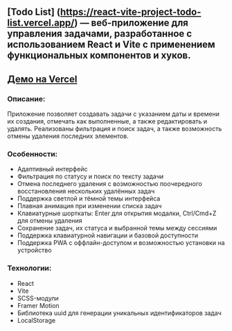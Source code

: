 ## [Todo List] (https://react-vite-project-todo-list.vercel.app/) — веб-приложение для управления задачами, разработанное с использованием React и Vite с применением функциональных компонентов и хуков.

## [Демо на Vercel](https://react-vite-project-todo-list.vercel.app/)

### Описание:
Приложение позволяет создавать задачи с указанием даты и времени их создания, отмечать как выполненные, а также редактировать и удалять. Реализованы фильтрация и поиск задач, а также возможность отмены удаления последних элементов.

### Особенности:
- Адаптивный интерфейс
- Фильтрация по статусу и поиск по тексту задачи
- Отмена последнего удаления с возможностью поочередного восстановления нескольких удалённых задач
- Поддержка светлой и тёмной темы интерфейса
- Плавная анимация при изменении списка задач
- Клавиатурные шорткаты: Enter для открытия модалки, Ctrl/Cmd+Z для отмены удаления
- Сохранение задач, их статуса и выбранной темы между сессиями
- Поддержка клавиатурной навигации и базовой доступности
- Поддержка PWA с оффлайн-доступом и возможностью установки на устройство

### Технологии:
- React
- Vite
- SCSS-модули
- Framer Motion
- Библиотека uuid для генерации уникальных идентификаторов задач
- LocalStorage
